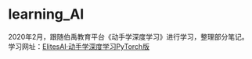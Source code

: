 # learning_AI
2020年2月，跟随伯禹教育平台《动手学深度学习》进行学习，整理部分笔记。  
学习网址：[ElitesAI·动手学深度学习PyTorch版](https://www.boyuai.com/elites/course/cZu18YmweLv10OeV)
